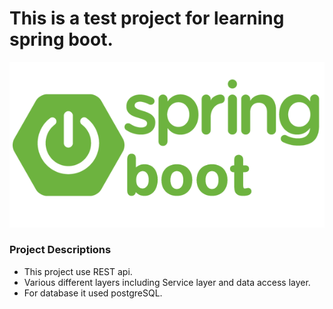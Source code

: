 # This is a test project for learning spring boot.
 ![](Spring-Boot.png)
### Project Descriptions 
- This project use REST api.
- Various different layers including Service layer and data access layer. 
- For database it used postgreSQL.


